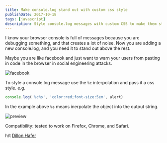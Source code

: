 ```yaml
---
title: Make console.log stand out with custom css style
publishDate: 2017-10-18
tags: [javascript]
description: Style console.log messages with custom CSS to make them stand out in browser console for debugging.
---
```


I know your browser console is full of messages because you are debugging something, and that creates a lot of noise. Now you are adding a new console.log, and you need it to stand out above the rest.

Maybe you are like facebook and just want to warn your users from pasting in code in the browser in social engineering attacks.

![facebook](/images/scYosRC.png)

To style a console.log message use the `%c` interpolation and pass it a css style. e.g. 

```javascript
console.log('%c%s', 'color:red;font-size:5em', alert)
```

In the example above `%s` means inerpolate the object into the output string.

![preview](/images/jNawIEw.png)

Compatibility: tested to work on Firefox, Chrome, and Safari.

h/t [Dillon Hafer](https://til.hashrocket.com/authors/dillonhafer)